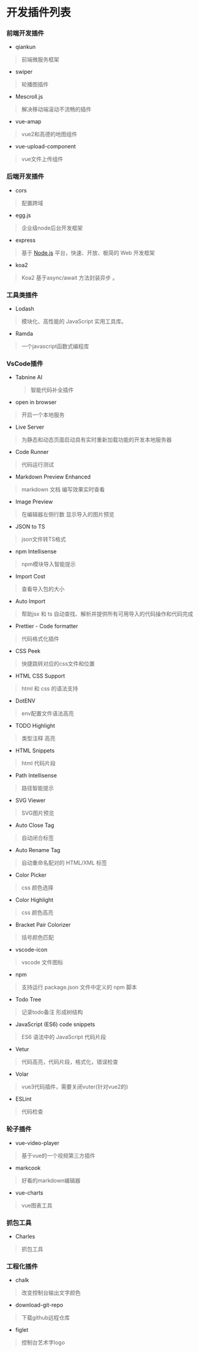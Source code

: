 # 开发插件列表

### 前端开发插件

- qiankun

> 前端微服务框架

- swiper

> 轮播图插件

- Mescroll.js

> 解决移动端滚动不流畅的插件

- vue-amap

> vue2和高德的地图组件

- vue-upload-component

> vue文件上传组件

### 后端开发插件

- cors


> 配置跨域

- egg.js

> 企业级node后台开发框架

- express

> 基于 [Node.js](https://nodejs.org/en/) 平台，快速、开放、极简的 Web 开发框架

- koa2

> Koa2 基于async/await 方法封装异步 。

### 工具类插件

- Lodash

> 模块化、高性能的 JavaScript 实用工具库。

- Ramda

> 一个javascript函数式编程库

### VsCode插件

- Tabnine AI


  > 智能代码补全插件 

- open in browser

> 开启一个本地服务

- Live Server

> 为静态和动态页面启动具有实时重新加载功能的开发本地服务器

- Code Runner 

> 代码运行测试

- Markdown Preview Enhanced

> markdown 文档 编写效果实时查看

- Image Preview 

> 在编辑器左侧行数 显示导入的图片预览

- JSON to TS 

> json文件转TS格式

- npm Intellisense

>  npm模块导入智能提示

- Import Cost 

> 查看导入包的大小

- Auto Import

> 帮助jsx 和 ts 自动查找、解析并提供所有可用导入的代码操作和代码完成

- Prettier - Code formatter

> 代码格式化插件

- CSS Peek

> 快捷跳转对应的css文件和位置

- HTML CSS Support

> html 和 css 的语法支持

- DotENV

> env配置文件语法高亮

- TODO Highlight

> 类型注释 高亮

- HTML Snippets

> html 代码片段

- Path Intellisense 

> 路径智能提示

- SVG Viewer

> SVG图片预览

- Auto Close Tag

> 自动闭合标签

- Auto Rename Tag

> 自动重命名配对的 HTML/XML 标签

- Color Picker

> css 颜色选择

- Color Highlight

> css 颜色高亮

- Bracket Pair Colorizer

> 括号颜色匹配

-  vscode-icon

> vscode 文件图标

- npm

> 支持运行 package.json 文件中定义的 npm 脚本

- Todo Tree

> 记录todo备注 形成树结构

- JavaScript (ES6) code snippets

> ES6 语法中的 JavaScript 代码片段

- Vetur

> 代码高亮，代码片段，格式化，错误检查

- Volar

> vue3代码插件，需要关闭vuter(针对vue2的)

- ESLint

> 代码检查



### 轮子插件

- vue-video-player

> 基于vue的一个视频第三方插件

- markcook

> 好看的markdown编辑器

- vue-charts

> vue图表工具

### 抓包工具

- Charles 

> 抓包工具



### 工程化插件

- chalk

> 改变控制台输出文字颜色

- download-git-repo

> 下载github远程仓库

- figlet

> 控制台艺术字logo

